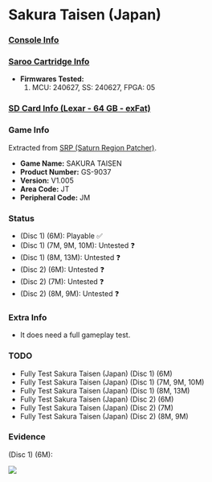 # Sakura Taisen (Japan)

### [Console Info](../../../../../Info/Consoles/VA13/README.md)

### [Saroo Cartridge Info](../../../../../Info/Cartridges/GuangzhouSanStarOnlineShop/1.6/README.md)

- <b>Firmwares Tested:</b>
  1. MCU: 240627, SS: 240627, FPGA: 05

### [SD Card Info (Lexar - 64 GB - exFat)](../../../../../Info/SdCards/Lexar/64GB/exfat/README.md)

### Game Info

Extracted from [SRP (Saturn Region Patcher)](https://segaxtreme.net/resources/saturn-region-patcher.81/download).

- <b>Game Name:</b> SAKURA TAISEN
- <b>Product Number:</b> GS-9037
- <b>Version:</b> V1.005
- <b>Area Code:</b> JT
- <b>Peripheral Code:</b> JM

### Status

- (Disc 1) (6M): Playable :white_check_mark:
- (Disc 1) (7M, 9M, 10M): Untested :question:
- (Disc 1) (8M, 13M): Untested :question:
- (Disc 2) (6M): Untested :question:
- (Disc 2) (7M): Untested :question:
- (Disc 2) (8M, 9M): Untested :question:

### Extra Info

- It does need a full gameplay test.

### TODO

- Fully Test Sakura Taisen (Japan) (Disc 1) (6M)
- Fully Test Sakura Taisen (Japan) (Disc 1) (7M, 9M, 10M)
- Fully Test Sakura Taisen (Japan) (Disc 1) (8M, 13M)
- Fully Test Sakura Taisen (Japan) (Disc 2) (6M)
- Fully Test Sakura Taisen (Japan) (Disc 2) (7M)
- Fully Test Sakura Taisen (Japan) (Disc 2) (8M, 9M)

### Evidence

(Disc 1) (6M):

[![](https://img.youtube.com/vi/kbWjIn6UH4U/0.jpg)](https://www.youtube.com/watch?v=kbWjIn6UH4U)
